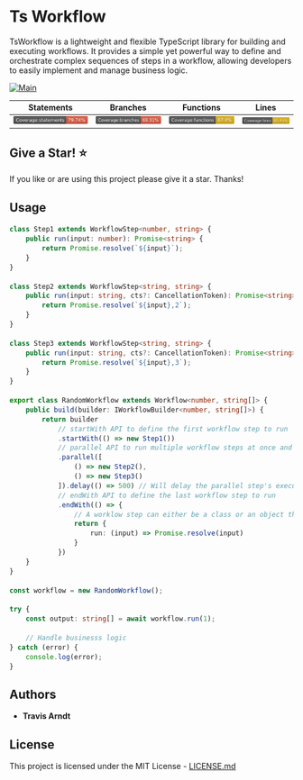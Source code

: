 # Ts Workflow 

TsWorkflow is a lightweight and flexible TypeScript library for building and executing workflows. It provides a simple yet powerful way to define and orchestrate complex sequences of steps in a workflow, allowing developers to easily implement and manage business logic.

[![Main](https://github.com/Tmarndt1/TsWorkflow/actions/workflows/main.yml/badge.svg?branch=main)](https://github.com/Tmarndt1/TsWorkflow/actions/workflows/main.yml)

| Statements | Branches | Functions | Lines |
| -----------|----------|-----------|-------|
| ![Statements](./coverage/badge-statements.svg) | ![Branches](./coverage/badge-branches.svg) | ![Functions](./coverage/badge-functions.svg) | ![Lines](./coverage/badge-lines.svg)

## Give a Star! :star:

If you like or are using this project please give it a star. Thanks!

## Usage
```typescript
class Step1 extends WorkflowStep<number, string> {
    public run(input: number): Promise<string> {
        return Promise.resolve(`${input}`);
    }
}

class Step2 extends WorkflowStep<string, string> {
    public run(input: string, cts?: CancellationToken): Promise<string> {
        return Promise.resolve(`${input},2`);
    }
}

class Step3 extends WorkflowStep<string, string> {
    public run(input: string, cts?: CancellationToken): Promise<string> {
        return Promise.resolve(`${input},3`);
    }
}

export class RandomWorkflow extends Workflow<number, string[]> {
    public build(builder: IWorkflowBuilder<number, string[]>) {
        return builder
            // startWith API to define the first workflow step to run
            .startWith(() => new Step1())
            // parallel API to run multiple workflow steps at once and returns an array of results
            .parallel([
                () => new Step2(),
                () => new Step3()
            ]).delay(() => 500) // Will delay the parallel step's execution 500 milliseconds
            // endWith API to define the last workflow step to run
            .endWith(() => {
                // A worklow step can either be a class or an object that has a run method
                return {
                    run: (input) => Promise.resolve(input)
                }
            })
    }
}

const workflow = new RandomWorkflow();

try {
    const output: string[] = await workflow.run(1);

    // Handle businesss logic
} catch (error) {
    console.log(error);
}

```

## Authors

* **Travis Arndt**


## License

This project is licensed under the MIT License - [LICENSE.md](LICENSE)


